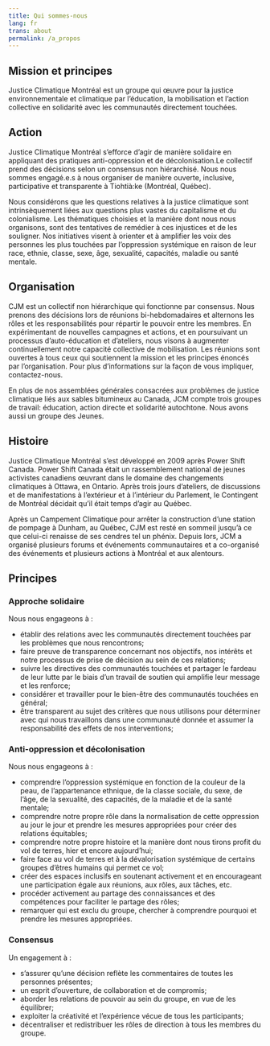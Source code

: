 ```yaml
---
title: Qui sommes-nous
lang: fr
trans: about
permalink: /a_propos
---
```

## Mission et principes
Justice Climatique Montréal est un groupe qui œuvre pour la justice environnementale et climatique par l’éducation, la mobilisation et l’action collective en solidarité avec les communautés directement touchées.

## Action
Justice Climatique Montréal s’efforce d’agir de manière solidaire en appliquant des pratiques anti-oppression et de décolonisation.Le collectif prend des décisions selon un consensus non hiérarchisé. Nous nous sommes engagé.e.s à nous organiser de manière ouverte, inclusive, participative et transparente à Tiohtià:ke (Montréal, Québec).

Nous considérons que les questions relatives à la justice climatique sont intrinsèquement liées aux questions plus vastes du capitalisme et du colonialisme. Les thématiques choisies et la manière dont nous nous organisons, sont des tentatives de remédier à ces injustices et de les souligner. Nos initiatives visent à orienter et à amplifier les voix des personnes les plus touchées par l’oppression systémique en raison de leur race, ethnie, classe, sexe, âge, sexualité, capacités, maladie ou santé mentale.

## Organisation
CJM est un collectif non hiérarchique qui fonctionne par consensus. Nous prenons des décisions lors de réunions bi-hebdomadaires et alternons les rôles et les responsabilités pour répartir le pouvoir entre les membres. En expérimentant de nouvelles campagnes et actions, et en poursuivant un processus d’auto-éducation et d’ateliers, nous visons à augmenter continuellement notre capacité collective de mobilisation. Les réunions sont ouvertes à tous ceux qui soutiennent la mission et les principes énoncés par l’organisation. Pour plus d’informations sur la façon de vous impliquer, contactez-nous.

En plus de nos assemblées générales consacrées aux problèmes de justice climatique liés aux sables bitumineux au Canada, JCM compte trois groupes de travail: éducation, action directe et solidarité autochtone. Nous avons aussi un groupe des Jeunes.

## Histoire
Justice Climatique Montréal s’est développé en 2009 après Power Shift Canada. Power Shift Canada était un rassemblement national de jeunes activistes canadiens œuvrant dans le domaine des changements climatiques à Ottawa, en Ontario. Après trois jours d’ateliers, de discussions et de manifestations à l’extérieur et à l’intérieur du Parlement, le Contingent de Montréal décidait qu’il était temps d’agir au Québec.

Après un Campement Climatique pour arrêter la construction d’une station de pompage à Dunham, au Québec, CJM est resté en sommeil jusqu’à ce que celui-ci renaisse de ses cendres tel un phénix. Depuis lors, JCM a organisé plusieurs forums et événements communautaires et a co-organisé des événements et plusieurs actions à Montréal et aux alentours.

## Principes
### Approche solidaire
Nous nous engageons à :

* établir des relations avec les communautés directement touchées par les problèmes que nous rencontrons;
* faire preuve de transparence concernant nos objectifs, nos intérêts et notre processus de prise de décision au sein de ces relations;
* suivre les directives des communautés touchées et partager le fardeau de leur lutte par le biais d’un travail de soutien qui amplifie leur message et les renforce;
* considérer et travailler pour le bien-être des communautés touchées en général;
* être transparent au sujet des critères que nous utilisons pour déterminer avec qui nous travaillons dans une communauté donnée et assumer la responsabilité des effets de nos interventions;
### Anti-oppression et décolonisation
Nous nous engageons à :

* comprendre l’oppression systémique en fonction de la couleur de la peau, de l’appartenance ethnique, de la classe sociale, du sexe, de l’âge, de la sexualité, des capacités, de la maladie et de la santé mentale;
* comprendre notre propre rôle dans la normalisation de cette oppression au jour le jour et prendre les mesures appropriées pour créer des relations équitables;
* comprendre notre propre histoire et la manière dont nous tirons profit du vol de terres, hier et encore aujourd’hui;
* faire face au vol de terres et à la dévalorisation systémique de certains groupes d’êtres humains qui permet ce vol;
* créer des espaces inclusifs en soutenant activement et en encourageant une participation égale aux réunions, aux rôles, aux tâches, etc.
* procéder activement au partage des connaissances et des compétences pour faciliter le partage des rôles;
* remarquer qui est exclu du groupe, chercher à comprendre pourquoi et prendre les mesures appropriées.
### Consensus
Un engagement à :

* s’assurer qu’une décision reflète les commentaires de toutes les personnes présentes;
* un esprit d’ouverture, de collaboration et de compromis;
* aborder les relations de pouvoir au sein du groupe, en vue de les équilibrer;
* exploiter la créativité et l’expérience vécue de tous les participants;
* décentraliser et redistribuer les rôles de direction à tous les membres du groupe.
